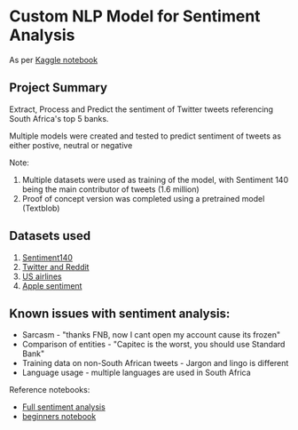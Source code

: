 # Custom NLP Model for Sentiment Analysis

As per [Kaggle notebook](https://www.kaggle.com/slythe/twitter-sentiment-analysis-custom-model)

## Project Summary 
Extract, Process and Predict the sentiment of Twitter tweets referencing South Africa's top 5 banks.

Multiple models were created and tested to predict sentiment of tweets as either postive, neutral or negative

Note: 
1. Multiple datasets were used as training of the model, with Sentiment 140 being the main contributor of tweets (1.6 million) 
2. Proof of concept version was completed using a pretrained model (Textblob)

## Datasets used
1. [Sentiment140](https://www.kaggle.com/milobele/sentiment140-dataset-1600000-tweets)
1. [Twitter and Reddit](https://www.kaggle.com/cosmos98/twitter-and-reddit-sentimental-analysis-dataset) 
1. [US airlines](https://www.kaggle.com/crowdflower/twitter-airline-sentiment) 
1. [Apple sentiment](https://www.kaggle.com/slythe/apple-twitter-sentiment-crowdflower) 

## Known issues with sentiment analysis:
* Sarcasm - "thanks FNB, now I cant open my account cause its frozen" 
* Comparison of entities  - "Capitec is the worst, you should use Standard Bank" 
* Training data on non-South African tweets  - Jargon and lingo is different
* Language usage - multiple languages are used in South Africa

Reference notebooks:
* [Full sentiment analysis](https://www.kaggle.com/paoloripamonti/twitter-sentiment-analysis/notebook) 
* [beginners notebook](https://www.kaggle.com/stoicstatic/twitter-sentiment-analysis-for-beginners)

